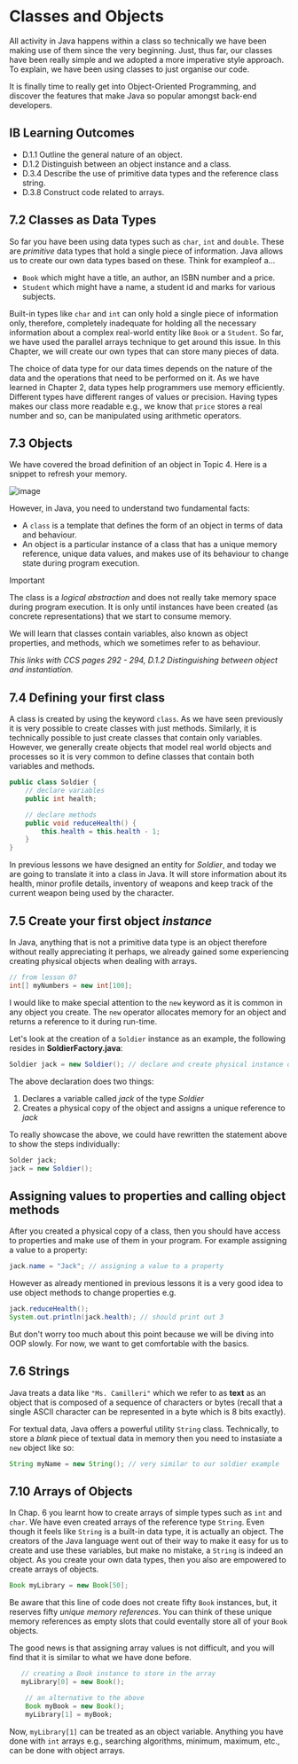 # Classes and Objects

All activity in Java happens within a class so technically we have been making use of them since the very beginning. Just, thus far, our classes have been really simple and we adopted a more imperative style approach. To explain, we have been using classes to just organise our code.

It is finally time to really get into Object-Oriented Programming, and discover the features that make Java so popular amongst back-end developers. 

## IB Learning Outcomes

- D.1.1 Outline the general nature of an object.
- D.1.2 Distinguish between an object instance and a class.
- D.3.4 Describe the use of primitive data types and the reference class string.
- D.3.8 Construct code related to arrays.
  
## 7.2 Classes as Data Types

So far you have been using data types such as `char`, `int` and `double`. These are *primitive* data types that hold a single piece of information. Java allows us to create our own data types based on these. Think for exampleof a... 

- `Book` which might have a title, an author, an ISBN number and a price.
- `Student` which might have a name, a student id and marks for various subjects.

Built-in types like `char` and `int` can only hold a single piece of information only, therefore, completely inadequate for holding all the necessary information
about a complex real-world entity like `Book` or a `Student`. So far, we have used the parallel arrays technique to get around this issue. In this Chapter, we will create our own types that can store many pieces of data.

The choice of data type for our data times depends on the nature of the data and the operations that need to be performed on it. As we have learned in Chapter 2, data types help programmers use memory efficiently. Different types have different ranges of values or precision. Having types makes our class more readable e.g., we know that `price` stores a real number and so, can be manipulated using arithmetic operators.

## 7.3 Objects

We have covered the broad definition of an object in Topic 4. Here is a snippet to refresh your memory.

![image](https://github.com/stedwardscollegemt/ib-cs-java-codeventure-2025/assets/14978900/ba575655-8119-435d-bd95-783b9d6b5cf2)

However, in Java, you need to understand two fundamental facts:

- A `class` is a template that defines the form of an object in terms of data and behaviour.
- An object is a particular instance of a class that has a unique memory reference, unique data values, and makes use of its behaviour to change state during program execution.

>[!IMPORTANT]
>The class is a *logical abstraction* and does not really take memory space during program execution. It is only until instances have been created (as concrete representations) that we start to consume memory. 

We will learn that classes contain variables, also known as object properties, and methods, which we sometimes refer to as behaviour. 

*This links with CCS pages 292 - 294, D.1.2 Distinguishing between object and instantiation.*

## 7.4 Defining your first class

A class is created by using the keyword `class`. As we have seen previously it is very possible to create classes with just methods. Similarly, it is technically possible to just create classes that contain only variables. However, we generally create objects that model real world objects and processes so it is very common to define classes that contain both variables and methods.

```java
public class Soldier {
    // declare variables
    public int health;

    // declare methods
    public void reduceHealth() {
        this.health = this.health - 1;
    }
}
```

In previous lessons we have designed an entity for *Soldier*, and today we are going to translate it into a class in Java. It will store information about its health, minor profile details, inventory of weapons and keep track of the current weapon being used by the character.

## 7.5 Create your first object *instance*

In Java, anything that is not a primitive data type is an object therefore without really appreciating it perhaps, we already gained some experiencing creating physical objects when dealing with arrays.

```java
// from lesson 07
int[] myNumbers = new int[100];
```

I would like to make special attention to the `new` keyword as it is common in any object you create. The `new` operator allocates memory for an object and returns a reference to it during run-time.

Let's look at the creation of a `Soldier` instance as an example, the following resides in <b>SoldierFactory.java</b>:

```java
Soldier jack = new Soldier(); // declare and create physical instance of Soldier
```

The above declaration does two things:
1. Declares a variable called *jack* of the type *Soldier*
2. Creates a physical copy of the object and assigns a unique reference to *jack*

To really showcase the above, we could have rewritten the statement above to show the steps individually:

```java
Solder jack;
jack = new Soldier();
```
## Assigning values to properties and calling object methods

After you created a physical copy of a class, then you should have access to properties and make use of them in your program. For example assigning a value to a property:

```java
jack.name = "Jack"; // assigning a value to a property
```

However as already mentioned in previous lessons it is a very good idea to use object methods to change properties e.g.

```java
jack.reduceHealth();
System.out.println(jack.health); // should print out 3
```

But don't worry too much about this point because we will be diving into OOP slowly. For now, we want to get comfortable with the basics.

## 7.6 Strings

Java treats a data like `"Ms. Camilleri"` which we refer to as <b>text</b> as an object that is composed of a sequence of characters or bytes (recall that a single ASCII character can be represented in a byte which is 8 bits exactly). 

For textual data, Java offers a powerful utility `String` class. Technically, to store a *blank* piece of textual data in memory then you need to instasiate a `new` object like so:

```java
String myName = new String(); // very similar to our soldier example
```

## 7.10 Arrays of Objects

In Chap. 6 you learnt how to create arrays of simple types such as `int` and `char`. We have even created arrays of the reference type `String`. Even though it feels like `String` is a built-in data type, it is actually an object. The creators of the Java language went out of their way to make it easy for us to create and use these variables, but make no mistake, a `String` is indeed an object. As you create your own data types, then you also are empowered to create arrays of objects. 

```java
Book myLibrary = new Book[50];
```

Be aware that this line of code does not create fifty `Book` instances, but, it reserves fifty *unique memory references*. You can think of these unique memory references as empty slots that could eventally store all of your `Book` objects. 

The good news is that assigning array values is not difficult, and you will find that it is similar to what we have done before.

```java
   // creating a Book instance to store in the array	
   myLibrary[0] = new Book();

	// an alternative to the above
	Book myBook = new Book();
	myLibrary[1] = myBook;
```

Now, `myLibrary[1]` can be treated as an object variable. Anything you have done with `int` arrays e.g., searching algorithms, minimum, maximum, etc., can be done with object arrays.

